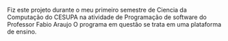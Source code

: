 Fiz este projeto durante o meu primeiro semestre de Ciencia da Computação do CESUPA na atividade de Programação de software do Professor Fabio Araujo
O programa em questão se trata em uma plataforma de ensino. 
